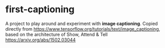 # first-captioning

A project to play around and experiment with **image captioning**. Copied directly from https://www.tensorflow.org/tutorials/text/image_captioning, based on the architecture of Show, Attend & Tell https://arxiv.org/abs/1502.03044
